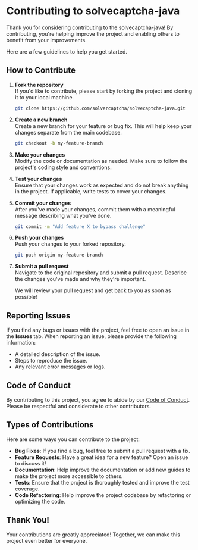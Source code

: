 # Contributing to solvecaptcha-java

Thank you for considering contributing to the solvecaptcha-java! By contributing, you're helping improve the project and enabling others to benefit from your improvements.

Here are a few guidelines to help you get started.

## How to Contribute

1. **Fork the repository**  
   If you'd like to contribute, please start by forking the project and cloning it to your local machine.

   ```bash
   git clone https://github.com/solvercaptcha/solvecaptcha-java.git
   ```

2. **Create a new branch**  
   Create a new branch for your feature or bug fix. This will help keep your changes separate from the main codebase.

   ```bash
   git checkout -b my-feature-branch
   ```

3. **Make your changes**  
   Modify the code or documentation as needed. Make sure to follow the project's coding style and conventions.

4. **Test your changes**  
   Ensure that your changes work as expected and do not break anything in the project. If applicable, write tests to cover your changes.

5. **Commit your changes**  
   After you've made your changes, commit them with a meaningful message describing what you've done.

   ```bash
   git commit -m "Add feature X to bypass challenge"
   ```

6. **Push your changes**  
   Push your changes to your forked repository.

   ```bash
   git push origin my-feature-branch
   ```

7. **Submit a pull request**  
   Navigate to the original repository and submit a pull request. Describe the changes you've made and why they're important. 

   We will review your pull request and get back to you as soon as possible!

## Reporting Issues

If you find any bugs or issues with the project, feel free to open an issue in the **Issues** tab. When reporting an issue, please provide the following information:

- A detailed description of the issue.
- Steps to reproduce the issue.
- Any relevant error messages or logs.

## Code of Conduct

By contributing to this project, you agree to abide by our [Code of Conduct](./CODE_OF_CONDUCT.md). Please be respectful and considerate to other contributors.

## Types of Contributions

Here are some ways you can contribute to the project:

- **Bug Fixes**: If you find a bug, feel free to submit a pull request with a fix.
- **Feature Requests**: Have a great idea for a new feature? Open an issue to discuss it!
- **Documentation**: Help improve the documentation or add new guides to make the project more accessible to others.
- **Tests**: Ensure that the project is thoroughly tested and improve the test coverage.
- **Code Refactoring**: Help improve the project codebase by refactoring or optimizing the code.

## Thank You!

Your contributions are greatly appreciated! Together, we can make this project even better for everyone. 
